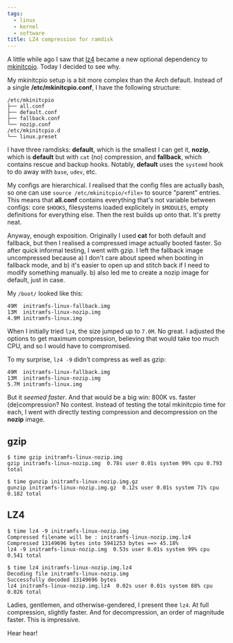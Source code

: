 ```yaml
---
tags:
  - linux
  - kernel
  - software
title: LZ4 compression for ramdisk
---
```


A little while ago I saw that [lz4] became a new optional dependency to [mkinitcpio]. Today I decided to see why.

[lz4]: https://en.wikipedia.org/wiki/LZ4_%28compression_algorithm%29
[mkinitcpio]: https://wiki.archlinux.org/index.php/mkinitcpio

My mkinitcpio setup is a bit more complex than the Arch default. Instead of a single __/etc/mkinitcpio.conf__, I have the following structure:

```
/etc/mkinitcpio
├── all.conf
├── default.conf
├── fallback.conf
└── nozip.conf
/etc/mkinitcpio.d
└── linux.preset
```

I have three ramdisks: __default__, which is the smallest I can get it, __nozip__, which is __default__ but with `cat` (no) compression, and __fallback__, which contains rescue and backup hooks. Notably, __default__ uses the `systemd` hook to do away with `base`, `udev`, etc.

My configs are hierarchical. I realised that the config files are actually bash, so one can use `source /etc/mkinitcpio/<file>` to source "parent" entries. This means that __all.conf__ contains everything that's not variable between configs: core `$HOOKS`, filesystems loaded explicitely in `$MODULES`, empty definitions for everything else. Then the rest builds up onto that. It's pretty neat.

Anyway, enough exposition. Originally I used __cat__ for both default and fallback, but then I realised a compressed image actually booted faster. So after quick informal testing, I went with gzip. I left the fallback image uncompressed because a) I don't care about speed when booting in fallback mode, and b) it's easier to open up and stitch back if I need to modify something manually. b) also led me to create a nozip image for default, just in case.

My `/boot/` looked like this:

```
49M  initramfs-linux-fallback.img
13M  initramfs-linux-nozip.img
4.9M initramfs-linux.img
```

When I initially tried `lz4`, the size jumped up to `7.0M`. No great. I adjusted the options to get maximum compression, believing that would take too much CPU, and so I would have to compromised.

To my surprise, `lz4 -9` didn't compress as well as gzip:

```
49M  initramfs-linux-fallback.img
13M  initramfs-linux-nozip.img
5.7M initramfs-linux.img
```

But it *seemed faster*. And that would be a big win: 800K vs. faster (de)compression? No contest. Instead of testing the total mkinitcpio time for each, I went with directly testing compression and decompression on the __nozip__ image.

## gzip

```
$ time gzip initramfs-linux-nozip.img
gzip initramfs-linux-nozip.img  0.78s user 0.01s system 99% cpu 0.793 total

$ time gunzip initramfs-linux-nozip.img.gz
gunzip initramfs-linux-nozip.img.gz  0.12s user 0.01s system 71% cpu 0.182 total
```

## LZ4

```
$ time lz4 -9 initramfs-linux-nozip.img
Compressed filename will be : initramfs-linux-nozip.img.lz4
Compressed 13149696 bytes into 5941253 bytes ==> 45.18%
lz4 -9 initramfs-linux-nozip.img  0.53s user 0.01s system 99% cpu 0.541 total

$ time lz4 initramfs-linux-nozip.img.lz4
Decoding file initramfs-linux-nozip.img
Successfully decoded 13149696 bytes
lz4 initramfs-linux-nozip.img.lz4  0.02s user 0.01s system 88% cpu 0.026 total
```

Ladies, gentlemen, and otherwise-gendered, I present thee `lz4`. At full compression, slightly faster. And for decompression, an order of magnitude faster. This is impressive.

Hear hear!
